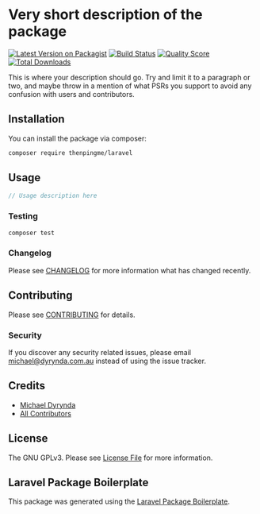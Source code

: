 # Very short description of the package

[![Latest Version on Packagist](https://img.shields.io/packagist/v/thenpingme/laravel.svg?style=flat-square)](https://packagist.org/packages/thenpingme/laravel)
[![Build Status](https://img.shields.io/travis/thenpingme/laravel/master.svg?style=flat-square)](https://travis-ci.org/thenpingme/laravel)
[![Quality Score](https://img.shields.io/scrutinizer/g/thenpingme/laravel.svg?style=flat-square)](https://scrutinizer-ci.com/g/thenpingme/laravel)
[![Total Downloads](https://img.shields.io/packagist/dt/thenpingme/laravel.svg?style=flat-square)](https://packagist.org/packages/thenpingme/laravel)

This is where your description should go. Try and limit it to a paragraph or two, and maybe throw in a mention of what PSRs you support to avoid any confusion with users and contributors.

## Installation

You can install the package via composer:

```bash
composer require thenpingme/laravel
```

## Usage

``` php
// Usage description here
```

### Testing

``` bash
composer test
```

### Changelog

Please see [CHANGELOG](CHANGELOG.md) for more information what has changed recently.

## Contributing

Please see [CONTRIBUTING](CONTRIBUTING.md) for details.

### Security

If you discover any security related issues, please email michael@dyrynda.com.au instead of using the issue tracker.

## Credits

- [Michael Dyrynda](https://github.com/thenpingme)
- [All Contributors](../../contributors)

## License

The GNU GPLv3. Please see [License File](LICENSE.md) for more information.

## Laravel Package Boilerplate

This package was generated using the [Laravel Package Boilerplate](https://laravelpackageboilerplate.com).